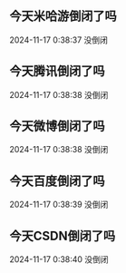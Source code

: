 ## 今天米哈游倒闭了吗

2024-11-17 0:38:37 没倒闭

## 今天腾讯倒闭了吗

2024-11-17 0:38:38 没倒闭

## 今天微博倒闭了吗

2024-11-17 0:38:38 没倒闭

## 今天百度倒闭了吗

2024-11-17 0:38:39 没倒闭

## 今天CSDN倒闭了吗

2024-11-17 0:38:40 没倒闭

